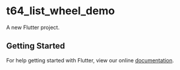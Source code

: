 # t64_list_wheel_demo

A new Flutter project.

## Getting Started

For help getting started with Flutter, view our online
[documentation](http://flutter.io/).
